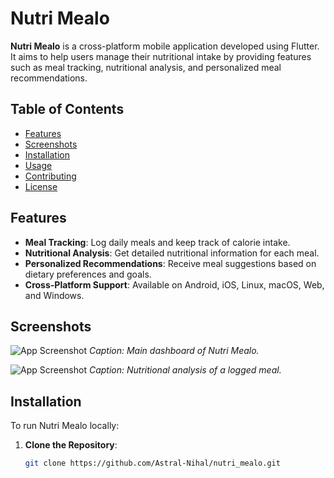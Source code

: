# Nutri Mealo

**Nutri Mealo** is a cross-platform mobile application developed using Flutter. It aims to help users manage their nutritional intake by providing features such as meal tracking, nutritional analysis, and personalized meal recommendations.

## Table of Contents

- [Features](#features)
- [Screenshots](#screenshots)
- [Installation](#installation)
- [Usage](#usage)
- [Contributing](#contributing)
- [License](#license)

## Features

- **Meal Tracking**: Log daily meals and keep track of calorie intake.
- **Nutritional Analysis**: Get detailed nutritional information for each meal.
- **Personalized Recommendations**: Receive meal suggestions based on dietary preferences and goals.
- **Cross-Platform Support**: Available on Android, iOS, Linux, macOS, Web, and Windows.

## Screenshots

![App Screenshot](assets/images/screenshot1.png)
*Caption: Main dashboard of Nutri Mealo.*

![App Screenshot](assets/images/screenshot2.png)
*Caption: Nutritional analysis of a logged meal.*

## Installation

To run Nutri Mealo locally:

1. **Clone the Repository**:

   ```bash
   git clone https://github.com/Astral-Nihal/nutri_mealo.git
